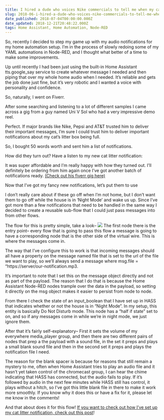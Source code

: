 ```yaml
---
title: I hired a dude who voices Nike commercials to tell me when my cat litter is full
slug: 2018-06-i-hired-a-dude-who-voices-nike-commercials-to-tell-me-when-my-cat-litter-is-full
date_published: 2018-07-04T00:00:00.000Z
date_updated: 2018-12-21T20:48:22.000Z
tags: Home Assistant, Home Automation, Node-RED
---
```


So, recently I decided to step my game up with my audio notifications for my home automation setup. I’m in the process of slowly redoing some of my YAML automations in Node-RED, and I thought what better of a time to make some improvements.

Up until recently I had been just using the built-in Home Assistant tts.google_say service to create whatever message I needed and then piping that over my whole home audio when I needed. It’s reliable and gets the job done just fine, but it’s very robotic and I wanted a voice with personality and confidence.

So, naturally, I went on Fiverr.

After some searching and listening to a lot of different samples I came across a gig from a guy named Uni V Sol who had a very impressive demo reel.

Perfect. If major brands like Nike, Pepsi and AT&T trusted him to deliver their important messages, I’m sure I could trust him to deliver important notifications about my cat’s litter box being full.

So, I bought 50 words worth and sent him a list of notifications.

How did they turn out? Have a listen to my new cat litter notification:

It was super affordable and I’m really happy with how they turned out. I’ll definitely be ordering from him again once I’ve got another batch of notifications ready. [(Check out his fiverr gig here)](https://www.fiverr.com/univsolmc/record-an-urban-male-voice-over)

Now that I’ve got my fancy new notifications, let’s put them to use

I don’t really care about if these go off when I’m not home, but I don’t want them to go off while the house is in ‘Night Mode’ and wake us up. Since I’ve got more than a few notifications that need to be handled in the same way I decided to create a reusable sub-flow that I could just pass messages into from other flows.

The flow for this is pretty simple, take a look–
![](/src/images/2018/12/Screenshot-2018-06-24-15.10.54.png)
The first node there is the entry point– every flow that is going to pass this flow a message is going to have a corresponding node that is the other side of the virtual wire. This is where the messages come in.

The way that I’ve configure this to work is that incoming messages should all have a property on the message named file that is set to the url of the file we want to play, so we’ll always send a message where msg.file = “https://server/our-notification.mp3.

It’s important to note that I set this on the message object directly and not as part of the payload. The reason that I do that is because the Home Assistant Node-RED nodes trample over the data in the payload, so setting it directly on the msg object makes it easier to persist from node to node.

From there I check the state of an input_boolean that I have set up in HASS that indicates whether or not the house is in “Night Mode”. In my setup, this entity is basically Do Not Disturb mode. This node has a “half if state” set to on, and so if any messages come in while we’re in night mode, we just ignore them.

After that it’s fairly self-explanatory– First it sets the volume of my everywhere media_player group, and then there are two different pairs of nodes that prep a the payload with a sound file, in the set it preps and plays a small blank sound file and then in the second set it preps and plays the notification file I need.

The reason for the blank spacer is because for reasons that still remain a mystery to me, often when Home Assistant tries to play an audio file and it hasn’t yet taken control of the chromecast group, I can hear the chime indicating that HASS has connected, but the audio fails to play. If it’s followed by audio in the next few minutes while HASS still has control, it plays without a hitch, so I’ve got this little blank file in there to make it work more smoothly. If you know why it does this or have a fix for it, please let me know in the comments!

And that about does it for this flow! [If you want to check out how I’ve set up my cat litter notification, check out this post](https://149walnut.com/2018-06-automatic-litterbox-notifications-using-an-home-assistant-and-node-red-with-an-external-rest-api/)!
